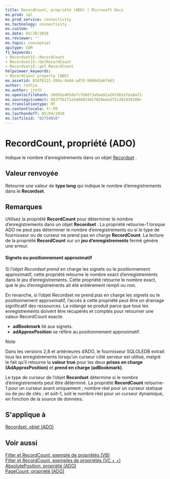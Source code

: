 ```yaml
---
title: RecordCount, propriété (ADO) | Microsoft Docs
ms.prod: sql
ms.prod_service: connectivity
ms.technology: connectivity
ms.custom: ''
ms.date: 03/20/2018
ms.reviewer: ''
ms.topic: conceptual
apitype: COM
f1_keywords:
- Recordset15::RecordCount
- Recordset15::GetRecordCount
- Recordset15::get_RecordCount
helpviewer_keywords:
- RecordCount property [ADO]
ms.assetid: 834f0121-394a-44d4-ad7d-999b43a6fe63
author: rothja
ms.author: jroth
ms.openlocfilehash: 26691e405defc7b9d73a9ae02a287d81efda8af2
ms.sourcegitcommit: 6037fb1f1a5ddd933017029eda5f5c281939100c
ms.translationtype: MT
ms.contentlocale: fr-FR
ms.lasthandoff: 05/04/2020
ms.locfileid: "82754010"
---
```

# <a name="recordcount-property-ado"></a>RecordCount, propriété (ADO)

Indique le nombre d’enregistrements dans un objet [Recordset](../../../ado/reference/ado-api/recordset-object-ado.md) .
  
## <a name="return-value"></a>Valeur renvoyée

Retourne une valeur de **type long** qui indique le nombre d’enregistrements dans le **Recordset**.
  
## <a name="remarks"></a>Remarques

Utilisez la propriété **RecordCount** pour déterminer le nombre d’enregistrements dans un objet **Recordset** . La propriété retourne-1 lorsque ADO ne peut pas déterminer le nombre d’enregistrements ou si le type de fournisseur ou de curseur ne prend pas en charge **RecordCount**. La lecture de la propriété **RecordCount** sur un **jeu d’enregistrements** fermé génère une erreur.

#### <a name="bookmarks-or-approximate-positioning"></a>Signets ou positionnement approximatif

Si *l’objet Recordset prend en* charge les signets ou le positionnement approximatif, cette propriété retourne le nombre exact d’enregistrements dans le jeu d’enregistrements. Cette propriété retourne le nombre exact, que le jeu d’enregistrements ait été entièrement rempli ou non.

En revanche, si l’objet Recordset ne prend *pas* en charge les signets ou le positionnement approximatif, l’accès à cette propriété peut être un drainage significatif des ressources. La vidange se produit parce que tous les enregistrements doivent être récupérés et comptés pour retourner une valeur RecordCount exacte.

- **adBookmark** lié aux signets.
- **adApproxPosition** se réfère au positionnement approximatif.

> [!NOTE]
> Dans les versions 2,8 et antérieures d’ADO, le fournisseur SQLOLEDB extrait tous les enregistrements lorsqu’un curseur côté serveur est utilisé, malgré le fait qu’il retourne la **valeur true** pour les deux **prises en charge (AdApproxPosition)** et **prend en charge (adBookmark)**.
  
Le type de curseur de l’objet **Recordset** détermine si le nombre d’enregistrements peut être déterminé. La propriété **RecordCount** retourne-1 pour un curseur avant uniquement ; nombre réel pour un curseur statique ou de jeu de clés ; et soit-1, soit le nombre réel pour un curseur dynamique, en fonction de la source de données.
  
## <a name="applies-to"></a>S'applique à

[Recordset, objet (ADO)](../../../ado/reference/ado-api/recordset-object-ado.md)  
  
## <a name="see-also"></a>Voir aussi

[Filter et RecordCount, exemple de propriétés (VB)](../../../ado/reference/ado-api/filter-and-recordcount-properties-example-vb.md)   
[Filter et RecordCount, exemples de propriétés (VC + +)](../../../ado/reference/ado-api/filter-and-recordcount-properties-example-vc.md)   
[AbsolutePosition, propriété (ADO)](../../../ado/reference/ado-api/absoluteposition-property-ado.md)   
[PageCount, propriété (ADO)](../../../ado/reference/ado-api/pagecount-property-ado.md)
